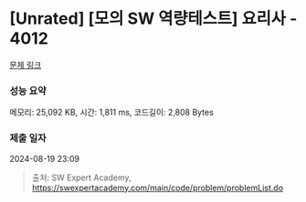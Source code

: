 # [Unrated] [모의 SW 역량테스트] 요리사 - 4012 

[문제 링크](https://swexpertacademy.com/main/code/problem/problemDetail.do?contestProbId=AWIeUtVakTMDFAVH) 

### 성능 요약

메모리: 25,092 KB, 시간: 1,811 ms, 코드길이: 2,808 Bytes

### 제출 일자

2024-08-19 23:09



> 출처: SW Expert Academy, https://swexpertacademy.com/main/code/problem/problemList.do